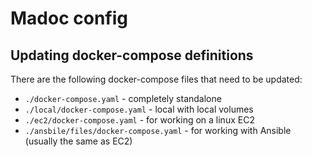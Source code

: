 # Madoc config


## Updating docker-compose definitions

There are the following docker-compose files that need to be updated:

- `./docker-compose.yaml` - completely standalone
- `./local/docker-compose.yaml` - local with local volumes
- `./ec2/docker-compose.yaml` - for working on a linux EC2
- `./ansbile/files/docker-compose.yaml` - for working with Ansible (usually the same as EC2)
